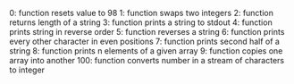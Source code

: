 0: function resets value to 98
1: function swaps two integers
2: function returns length of a string
3: function prints a string to stdout
4: function prints string in reverse order
5: function reverses a string
6: function prints every other character in even positions
7: function prints second half of a string
8: function prints n elements of a given array
9: function copies one array into another
100: function converts number in a stream of characters to integer
